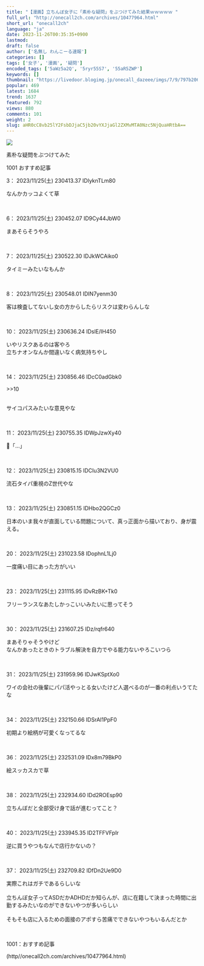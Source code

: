 ```yaml
---
title: "【漫画】立ちんぼ女子に「素朴な疑問」をぶつけてみた結果ｗｗｗｗｗ "
full_url: "http://onecall2ch.com/archives/10477964.html"
short_url: "onecall2ch"
language: "ja"
date: 2023-11-26T00:35:35+0900
lastmod: 
draft: false
author: ['名無し わんこーる速報']
categories: []
tags: ['女子', '漫画', '疑問']
encoded_tags: ['5aWz5a2Q', '5ryr55S7', '55aR5ZWP']
keywords: []
thumbnail: "https://livedoor.blogimg.jp/onecall_dazeee/imgs/7/9/797b2064-s.png"
popular: 469
latest: 1684
trend: 1637
featured: 792
views: 880
comments: 101
weight: 2
slug: aHR0cC8vb25lY2FsbDJjaC5jb20vYXJjaGl2ZXMvMTA0Nzc5NjQuaHRtbA==
---
```


![](https://livedoor.blogimg.jp/onecall_dazeee/imgs/7/9/797b2064-s.png)

<div><p>素朴な疑問をぶつけてみた</p> <p class='name2'> 1001 おすすめ記事</p> <p class='name2'>3： 2023/11/25(土) 230413.37 IDlyknTLm80</p><p class='onecall'> なんかカッコよくて草 <br></p><br> <p class='name2'>6： 2023/11/25(土) 230452.07 ID9Cy44JbW0</p><p class='onecall'> まあそらそうやろ <br></p><br> <p class='name2'>7： 2023/11/25(土) 230522.30 IDJkWCAiko0</p><p class='onecall'> タイミーみたいなもんか <br></p><br> <p class='name2'>8： 2023/11/25(土) 230548.01 IDIN7yenm30</p><p class='onecall'> 客は検査してないし女の方からしたらリスクは変わらんしな <br></p><br> <p class='name2'>10： 2023/11/25(土) 230636.24 IDslE/IH450</p><p class='onecall'> いやリスクあるのは客やろ <br> 立ちナオンなんか間違いなく病気持ちやし <br></p><br> <p class='name2'>14： 2023/11/25(土) 230856.46 IDcC0adGbk0</p><p class='onecall'> <p class='anchor'>>>10</p> <br> サイコパスみたいな意見やな <br></p><br> <p class='name2'>11： 2023/11/25(土) 230755.35 IDWpJzwXy40</p><p class='onecall'> 👮「…」 <br></p><br> <p class='name2'>12： 2023/11/25(土) 230815.15 IDCIu3N2VU0</p><p class='onecall'> 流石タイパ重視のZ世代やな <br></p><br> <p class='name2'>13： 2023/11/25(土) 230851.15 IDHbo2QGCz0</p><p class='onecall'> 日本のいま我々が直面している問題について、真っ正面から描いており、身が震える。 <br></p><br> <p class='name2'>20： 2023/11/25(土) 231023.58 IDophnL1Lj0</p><p class='onecall'> 一度痛い目にあった方がいい <br></p><br> <p class='name2'>23： 2023/11/25(土) 231115.95 IDvRzBK+Tk0</p><p class='onecall'> フリーランスなあたしかっこいいみたいに思ってそう <br></p><br> <p class='name2'>30： 2023/11/25(土) 231607.25 IDz/rqfr640</p><p class='onecall'> まあそりゃそうやけど <br> なんかあったときのトラブル解決を自力でやる能力ないやろこいつら <br></p><br> <p class='name2'>31： 2023/11/25(土) 231959.96 IDJwKSptXo0</p><p class='onecall'> ワイの会社の後輩にパパ活やっとる女いたけど人選べるのが一番の利点いうてたな <br></p><br> <p class='name2'>34： 2023/11/25(土) 232150.66 IDSrAI1PpF0</p><p class='onecall'> 初期より絵柄が可愛くなってるな <br></p><br> <p class='name2'>36： 2023/11/25(土) 232531.09 IDx8m79BkP0</p><p class='onecall'> 絵スッカスカで草 <br></p><br> <p class='name2'>38： 2023/11/25(土) 232934.60 IDd2ROEsp90</p><p class='onecall'> 立ちんぼだと全部受け身で話が進むってこと？ <br></p><br> <p class='name2'>40： 2023/11/25(土) 233945.35 ID2TFFVFpIr</p><p class='onecall'> 逆に買うやつもなんで店行かないの？ <br></p><br> <p class='name2'>37： 2023/11/25(土) 232709.82 IDfDn2Ue9D0</p><p class='onecall'> 実際これはガチであるらしいな <br> <br> 立ちんぼ女子ってASDだかADHDだか知らんが、店に在籍して決まった時間に出勤するみたいなのができないやつが多いらしい <br> <br> そもそも店に入るための面接のアポすら苦痛でできないやつもいるんだとか <br></p><br> <p class='name2'>1001：おすすめ記事</p> </div>

(http//onecall2ch.com/archives/10477964.html)
